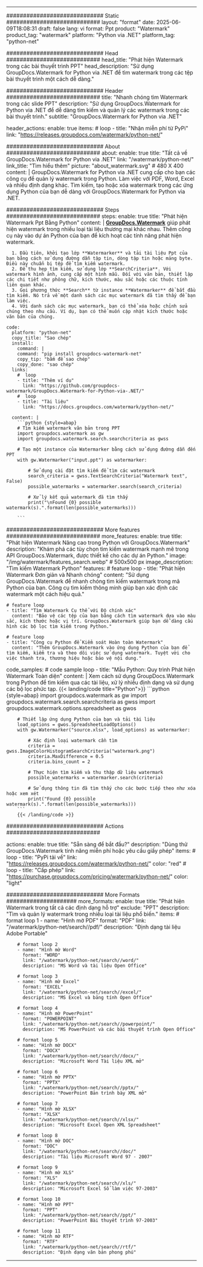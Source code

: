 
---
############################# Static ############################
layout: "format"
date:  2025-06-09T18:08:31
draft: false
lang: vi
format: Ppt
product: "Watermark"
product_tag: "watermark"
platform: "Python via .NET"
platform_tag: "python-net"

############################# Head ############################
head_title: "Phát hiện Watermark trong các bài thuyết trình PPT"
head_description: "Sử dụng GroupDocs.Watermark for Python via .NET để tìm watermark trong các tệp bài thuyết trình một cách dễ dàng."

############################# Header ############################
title: "Nhanh chóng tìm Watermark trong các slide PPT" 
description: "Sử dụng GroupDocs.Watermark for Python via .NET để dễ dàng tìm kiếm và quản lý các watermark trong các bài thuyết trình."
subtitle: "GroupDocs.Watermark for Python via .NET" 

header_actions:
  enable: true
  items:
    #  loop
    - title: "Nhận miễn phí từ PyPi"
      link: "https://releases.groupdocs.com/watermark/python-net/"
      
############################# About ############################
about:
    enable: true
    title: "Tất cả về GroupDocs.Watermark for Python via .NET"
    link: "/watermark/python-net/"
    link_title: "Tìm hiểu thêm"
    picture: "about_watermark.svg" # 480 X 400
    content: |
       GroupDocs.Watermark for Python via .NET cung cấp cho bạn các công cụ để quản lý watermark trong Python. Làm việc với PDF, Word, Excel và nhiều định dạng khác. Tìm kiếm, tạo hoặc xóa watermark trong các ứng dụng Python của bạn dễ dàng với GroupDocs.Watermark for Python via .NET.

############################# Steps ############################
steps:
    enable: true
    title: "Phát hiện Watermark Ppt Bằng Python"
    content: |
      **[GroupDocs.Watermark](https://products.groupdocs.com/watermark/python-net/)** giúp phát hiện watermark trong nhiều loại tài liệu thương mại khác nhau. Thêm công cụ này vào dự án Python của bạn để kích hoạt các tính năng phát hiện watermark.
      
      1. Đầu tiên, khởi tạo lớp **Watermarker** và tải tài liệu Ppt của bạn bằng cách sử dụng đường dẫn tập tin, dòng tập tin hoặc mảng byte. Điều này chuẩn bị tệp để tìm kiếm watermark.
      2. Để thu hẹp tìm kiếm, sử dụng lớp **SearchCriteria**. Với watermark hình ảnh, cung cấp một hình mẫu. Đối với văn bản, thiết lập các chi tiết như phông chữ, kích thước, màu sắc hoặc các thuộc tính liên quan khác.
      3. Gọi phương thức **Search** từ instance **Watermarker** để bắt đầu tìm kiếm. Nó trả về một danh sách các mục watermark đã tìm thấy để bạn làm việc.
      4. Với danh sách các mục watermark, bạn có thể xóa hoặc chỉnh sửa chúng theo nhu cầu. Ví dụ, bạn có thể muốn cập nhật kích thước hoặc văn bản của chúng.
   
    code:
      platform: "python-net"
      copy_title: "Sao chép"
      install:
        command: |
        command: "pip install groupdocs-watermark-net"
        copy_tip: "bấm để sao chép"
        copy_done: "sao chép"
      links:
        #  loop
        - title: "Thêm ví dụ"
          link: "https://github.com/groupdocs-watermark/GroupDocs.Watermark-for-Python-via-.NET/"
        #  loop
        - title: "Tài liệu"
          link: "https://docs.groupdocs.com/watermark/python-net/"
          
      content: |
        ```python {style=abap}
        # Tìm kiếm watermark văn bản trong PPT
        import groupdocs.watermark as gw
        import groupdocs.watermark.search.searchcriteria as gwss

        # Tạo một instance của Watermarker bằng cách sử dụng đường dẫn đến PPT
        with gw.Watermarker("input.ppt") as watermarker:

            # Sử dụng cài đặt tìm kiếm để tìm các watermark
            search_criteria = gwss.TextSearchCriteria("Watermark text", False)
            possible_watermarks = watermarker.search(search_criteria)

            # Xử lý kết quả watermark đã tìm thấy
            print("\nFound {0} possible watermark(s).".format(len(possible_watermarks)))
       
        ```  

############################# More features ############################
more_features:
  enable: true
  title: "Phát hiện Watermark Nâng cao trong Python với GroupDocs.Watermark"
  description: "Khám phá các tùy chọn tìm kiếm watermark mạnh mẽ trong API GroupDocs.Watermark, được thiết kế cho các dự án Python."
  image: "/img/watermark/features_search.webp" # 500x500 px
  image_description: "Tìm kiếm Watermark Python"
  features:
    # feature loop
    - title: "Phát hiện Watermark Đơn giản và Nhanh chóng"
      content: "Sử dụng GroupDocs.Watermark để nhanh chóng tìm kiếm watermark trong mã Python của bạn. Công cụ tìm kiếm thông minh giúp bạn xác định các watermark một cách hiệu quả."

    # feature loop
    - title: "Tìm Watermark Cụ thể với Độ chính xác"
      content: "Bảo vệ các tệp của bạn bằng cách tìm watermark dựa vào màu sắc, kích thước hoặc vị trí. GroupDocs.Watermark giúp bạn dễ dàng cấu hình các bộ lọc tìm kiếm trong Python."

    # feature loop
    - title: "Công cụ Python để Kiểm soát Hoàn toàn Watermark"
      content: "Thêm GroupDocs.Watermark vào ứng dụng Python của bạn để tìm kiếm, kiểm tra và theo dõi việc sử dụng watermark. Tuyệt vời cho việc thanh tra, thương hiệu hoặc bảo vệ nội dung."
      
  code_samples:
    # code sample loop
    - title: "Mẫu Python: Quy trình Phát hiện Watermark Toàn diện"
      content: |
        Xem cách sử dụng GroupDocs.Watermark trong Python để tìm kiếm qua các tài liệu, xử lý nhiều định dạng và sử dụng các bộ lọc phức tạp.
        {{< landing/code title="Python">}}
        ```python {style=abap}
        import groupdocs.watermark as gw
        import groupdocs.watermark.search.searchcriteria as gwss
        import groupdocs.watermark.options.spreadsheet as gwos

        # Thiết lập ứng dụng Python của bạn và tải tài liệu
        load_options = gwos.SpreadsheetLoadOptions()
        with gw.Watermarker("source.xlsx", load_options) as watermarker:

            # Xác định loại watermark cần tìm
            criteria = gwss.ImageColorHistogramSearchCriteria("watermark.png")
            criteria.MaxDifference = 0.5
            criteria.bins_count = 2

            # Thực hiện tìm kiếm và thu thập dữ liệu watermark
            possible_watermarks = watermarker.search(criteria)

            # Sử dụng thông tin đã tìm thấy cho các bước tiếp theo như xóa hoặc xem xét
            print("Found {0} possible watermark(s).".format(len(possible_watermarks)))        
        ```
        {{< /landing/code >}}


############################# Actions ############################

actions:
  enable: true
  title: "Sẵn sàng để bắt đầu?"
  description: "Dùng thử GroupDocs.Watermark tính năng miễn phí hoặc yêu cầu giấy phép"
  items:
    #  loop
    - title: "PyPi tải về"
      link: "https://releases.groupdocs.com/watermark/python-net/"
      color: "red"
        #  loop
    - title: "Cấp phép"
      link: "https://purchase.groupdocs.com/pricing/watermark/python-net/"
      color: "light"


############################# More Formats #####################
more_formats:
    enable: true
    title: "Phát hiện Watermark trong tất cả các định dạng hỗ trợ"
    exclude: "PPT"
    description: "Tìm và quản lý watermark trong nhiều loại tài liệu phổ biến."
    items: 
        # format loop 1
        - name: "Hình mờ PDF"
          format: "PDF"
          link: "/watermark/python-net/search//pdf/"
          description: "Định dạng tài liệu Adobe Portable"

        # format loop 2
        - name: "Hình mờ Word"
          format: "WORD"
          link: "/watermark/python-net/search//word/"
          description: "MS Word và tài liệu Open Office"
          
        # format loop 3
        - name: "Hình mờ Excel"
          format: "EXCEL"
          link: "/watermark/python-net/search//excel/"
          description: "MS Excel và bảng tính Open Office"

        # format loop 4
        - name: "Hình mờ PowerPoint"
          format: "POWERPOINT"
          link: "/watermark/python-net/search//powerpoint/"
          description: "MS PowerPoint và các bài thuyết trình Open Office"

        # format loop 5
        - name: "Hình mờ DOCX"
          format: "DOCX"
          link: "/watermark/python-net/search//docx/"
          description: "Microsoft Word Tài liệu XML mở"
          
        # format loop 6
        - name: "Hình mờ PPTX"
          format: "PPTX"
          link: "/watermark/python-net/search//pptx/"
          description: "PowerPoint Bản trình bày XML mở"
          
        # format loop 7
        - name: "Hình mờ XLSX"
          format: "XLSX"
          link: "/watermark/python-net/search//xlsx/"
          description: "Microsoft Excel Open XML Spreadsheet"

        # format loop 8
        - name: "Hình mờ DOC"
          format: "DOC"
          link: "/watermark/python-net/search//doc/"
          description: "Tài liệu Microsoft Word 97 - 2007"

        # format loop 9
        - name: "Hình mờ XLS"
          format: "XLS"
          link: "/watermark/python-net/search//xls/"
          description: "Microsoft Excel Sổ làm việc 97-2003"

        # format loop 10
        - name: "Hình mờ PPT"
          format: "PPT"
          link: "/watermark/python-net/search//ppt/"
          description: "PowerPoint Bài thuyết trình 97-2003"

        # format loop 11
        - name: "Hình mờ RTF"
          format: "RTF"
          link: "/watermark/python-net/search//rtf/"
          description: "Định dạng văn bản phong phú"

---